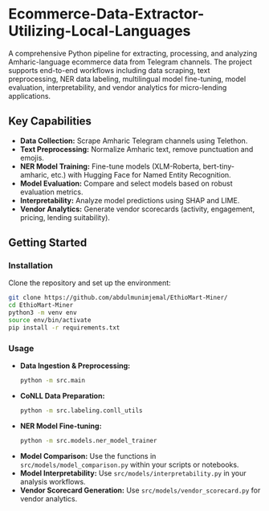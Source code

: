# Ecommerce-Data-Extractor-Utilizing-Local-Languages

A comprehensive Python pipeline for extracting, processing, and analyzing Amharic-language ecommerce data from Telegram channels. The project supports end-to-end workflows including data scraping, text preprocessing, NER data labeling, multilingual model fine-tuning, model evaluation, interpretability, and vendor analytics for micro-lending applications.

## Key Capabilities
- **Data Collection:** Scrape Amharic Telegram channels using Telethon.
- **Text Preprocessing:** Normalize Amharic text, remove punctuation and emojis.
- **NER Model Training:** Fine-tune models (XLM-Roberta, bert-tiny-amharic, etc.) with Hugging Face for Named Entity Recognition.
- **Model Evaluation:** Compare and select models based on robust evaluation metrics.
- **Interpretability:** Analyze model predictions using SHAP and LIME.
- **Vendor Analytics:** Generate vendor scorecards (activity, engagement, pricing, lending suitability).

## Getting Started
### Installation
Clone the repository and set up the environment:
```bash
git clone https://github.com/abdulmunimjemal/EthioMart-Miner/
cd EthioMart-Miner
python3 -m venv env
source env/bin/activate
pip install -r requirements.txt
```

### Usage
- **Data Ingestion & Preprocessing:**
  ```bash
  python -m src.main
  ```
- **CoNLL Data Preparation:**
  ```bash
  python -m src.labeling.conll_utils
  ```
- **NER Model Fine-tuning:**
  ```bash
  python -m src.models.ner_model_trainer
  ```
- **Model Comparison:**
  Use the functions in `src/models/model_comparison.py` within your scripts or notebooks.
- **Model Interpretability:**
  Use `src/models/interpretability.py` in your analysis workflows.
- **Vendor Scorecard Generation:**
  Use `src/models/vendor_scorecard.py` for vendor analytics.
